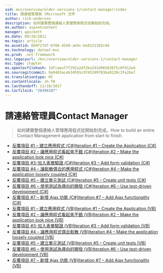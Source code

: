 ```yaml
---
uid: mvc/overview/older-versions-1/contact-manager/index
title: 請連絡管理員 |Microsoft 文件
author: rick-anderson
description: 如何建置整個連絡人管理應用程式從開始到完成。
ms.author: aspnetcontent
manager: wpickett
ms.date: 09/28/2011
ms.topic: article
ms.assetid: 6b0f1fd7-6768-4549-ae9c-be9131103c4d
ms.technology: dotnet-mvc
ms.prod: .net-framework
msc.legacyurl: /mvc/overview/older-versions-1/contact-manager
msc.type: chapter
ms.openlocfilehash: 1dfcaeef7f292a24f2ba191d965028f5c0f912e4
ms.sourcegitcommit: 9a9483aceb34591c97451997036a9120c3fe2baf
ms.translationtype: HT
ms.contentlocale: zh-TW
ms.lasthandoff: 11/10/2017
ms.locfileid: "26499187"
---
```

<a name="contact-manager"></a><span data-ttu-id="133e7-103">請連絡管理員</span><span class="sxs-lookup"><span data-stu-id="133e7-103">Contact Manager</span></span>
====================
> <span data-ttu-id="133e7-104">如何建置整個連絡人管理應用程式從開始到完成。</span><span class="sxs-lookup"><span data-stu-id="133e7-104">How to build an entire Contact Management application from start to finish.</span></span>


- [<span data-ttu-id="133e7-105">反覆項目 #1 – 建立應用程式 (C#)</span><span class="sxs-lookup"><span data-stu-id="133e7-105">Iteration #1 – Create the Application (C#)</span></span>](iteration-1-create-the-application-cs.md)
- [<span data-ttu-id="133e7-106">反覆項目 #2 – 讓應用程式看起來不錯 (C#)</span><span class="sxs-lookup"><span data-stu-id="133e7-106">Iteration #2 – Make the application look nice (C#)</span></span>](iteration-2-make-the-application-look-nice-cs.md)
- [<span data-ttu-id="133e7-107">反覆項目 #3-加入表單驗證 (C#)</span><span class="sxs-lookup"><span data-stu-id="133e7-107">Iteration #3 – Add form validation (C#)</span></span>](iteration-3-add-form-validation-cs.md)
- [<span data-ttu-id="133e7-108">反覆項目 #4 – 讓鬆散偶合的應用程式 (C#)</span><span class="sxs-lookup"><span data-stu-id="133e7-108">Iteration #4 – Make the application loosely coupled (C#)</span></span>](iteration-4-make-the-application-loosely-coupled-cs.md)
- [<span data-ttu-id="133e7-109">反覆項目 #5 – 建立單元測試 (C#)</span><span class="sxs-lookup"><span data-stu-id="133e7-109">Iteration #5 – Create unit tests (C#)</span></span>](iteration-5-create-unit-tests-cs.md)
- [<span data-ttu-id="133e7-110">反覆項目 #6 – 使用測試為導向的開發 (C#)</span><span class="sxs-lookup"><span data-stu-id="133e7-110">Iteration #6 – Use test-driven development (C#)</span></span>](iteration-6-use-test-driven-development-cs.md)
- [<span data-ttu-id="133e7-111">反覆項目 #7 – 新增 Ajax 功能 (C#)</span><span class="sxs-lookup"><span data-stu-id="133e7-111">Iteration #7 – Add Ajax functionality (C#)</span></span>](iteration-7-add-ajax-functionality-cs.md)
- [<span data-ttu-id="133e7-112">反覆項目 #1 – 建立應用程式 (VB)</span><span class="sxs-lookup"><span data-stu-id="133e7-112">Iteration #1 – Create the Application (VB)</span></span>](iteration-1-create-the-application-vb.md)
- [<span data-ttu-id="133e7-113">反覆項目 #2 – 讓應用程式看起來不錯 (VB)</span><span class="sxs-lookup"><span data-stu-id="133e7-113">Iteration #2 – Make the application look nice (VB)</span></span>](iteration-2-make-the-application-look-nice-vb.md)
- [<span data-ttu-id="133e7-114">反覆項目 #3-加入表單驗證 (VB)</span><span class="sxs-lookup"><span data-stu-id="133e7-114">Iteration #3 – Add form validation (VB)</span></span>](iteration-3-add-form-validation-vb.md)
- [<span data-ttu-id="133e7-115">反覆項目 #4 – 讓應用程式偶合鬆散 (VB)</span><span class="sxs-lookup"><span data-stu-id="133e7-115">Iteration #4 – Make the application loosely coupled (VB)</span></span>](iteration-4-make-the-application-loosely-coupled-vb.md)
- [<span data-ttu-id="133e7-116">反覆項目 #5 – 建立單元測試 (VB)</span><span class="sxs-lookup"><span data-stu-id="133e7-116">Iteration #5 – Create unit tests (VB)</span></span>](iteration-5-create-unit-tests-vb.md)
- [<span data-ttu-id="133e7-117">反覆項目 #6 – 使用測試為導向的開發 (VB)</span><span class="sxs-lookup"><span data-stu-id="133e7-117">Iteration #6 – Use test-driven development (VB)</span></span>](iteration-6-use-test-driven-development-vb.md)
- [<span data-ttu-id="133e7-118">反覆項目 #7 – 新增 Ajax 功能 (VB)</span><span class="sxs-lookup"><span data-stu-id="133e7-118">Iteration #7 – Add Ajax functionality (VB)</span></span>](iteration-7-add-ajax-functionality-vb.md)
